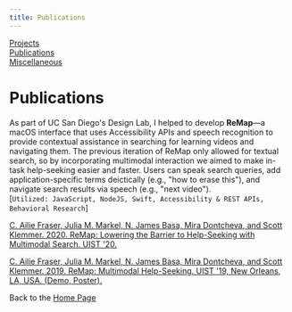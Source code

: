 ```yaml
---
title: Publications
---
```

[Projects](/projects/projects.md)  
[Publications](/publications.md)  
[Miscellaneous](/miscellaneous.md)  


# Publications

As part of UC San Diego's Design Lab, I helped to develop **ReMap**—a macOS interface that uses Accessibility APIs and speech recognition to provide contextual assistance in searching for learning videos and navigating them. The previous iteration of ReMap only allowed for textual search, so by incorporating multimodal interaction we aimed to make in-task help-seeking easier and faster. Users can speak search queries, add application-specific terms deictically (e.g., "how to erase this"), and navigate search results via speech (e.g., "next video").<br/>
[`Utilized: JavaScript, NodeJS, Swift, Accessibility & REST APIs, Behavioral Research`]

[C. Ailie Fraser, Julia M. Markel, N. James Basa, Mira Dontcheva, and Scott Klemmer. 2020. ReMap: Lowering the Barrier to Help-Seeking with Multimodal Search. UIST '20.](https://dl.acm.org/doi/10.1145/3379337.3415592)

[C. Ailie Fraser, Julia M. Markel, N. James Basa, Mira Dontcheva, and Scott Klemmer. 2019. ReMap: Multimodal Help-Seeking. UIST '19, New Orleans, LA, USA. (Demo, Poster).](https://dl.acm.org/doi/abs/10.1145/3332167.3356884)



Back to the [Home Page](/)
